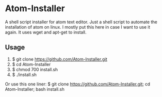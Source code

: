 # Atom-Installer
A shell script installer for atom text editor.
Just a shell script to automate the installation of atom on linux. I mostly put this here in case I want to use it again. It uses wget and apt-get to install.

## Usage
1. $ git clone https://github.com/Atom-Installer.git
2. $ cd Atom-Installer
3. $ chmod 700 install.sh
4. $ ./install.sh

Or use this one liner:
$ git clone https://github.com/Atom-Installer.git; cd Atom-Installer; bash install.sh

